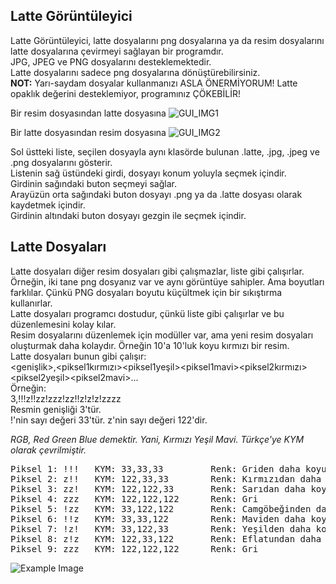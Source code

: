 ## Latte Görüntüleyici
Latte Görüntüleyici, latte dosyalarını png dosyalarına ya da resim dosyalarını latte dosyalarına çevirmeyi sağlayan bir programdır.  
JPG, JPEG ve PNG dosyalarını desteklemektedir.  
Latte dosyalarını sadece png dosyalarına dönüştürebilirsiniz.  
**NOT:** Yarı-saydam dosyalar kullanmanızı ASLA ÖNERMİYORUM! Latte opaklık değerini desteklemiyor, programınız ÇÖKEBİLİR!  

Bir resim dosyasından latte dosyasına
![GUI_IMG1](https://lh3.googleusercontent.com/PHXBvDtEQ3nZaxl6tJsvxcPKMIq5S5eUXl_cAT2gyYeuHjrWzxXgo0OW2WZ1kgy3dJO-vV7nn9YYOPAxj_GqWbzYbs3Tza-KHvaITczVHP0R8fGVAqfbPgTcSYsn6YWdyRFt9ROjY0ajMRsxxKqcBxtSCiR-bWk23njyHrPf3j3oNFxbWYodZwu0g-ZD62ykaR1gh9x4qNRmGc4WqK1Vo_tz3Wp521_7GrQl-q4PGM75ML9trUiMDavsioj8kVjJuhV_D-bZujCIBrHAtHbcHYH9MSEBDhypvxc48SwICrSulGqu2tNX-UmV0-u15c1FV8wjB2QGovyib_M_RZam9lo0nKEpWB3KNMzRhq0IyIYAk-2nGgb0HDZyjakuGWgNRsl0SuXOeEP4rmAoP00EdugeRfFPthKxJkET0FmnLt0iSSi8eIFHaogNpmzLkNoSQ3vdSqn2Xz-w137MUpBH8lVhxGaXyM9-tAuiT0MviHZNZy3R0CszrQsJe92l-bO7WGdhdxgf3VBZqCEOQZblifuLKyyi659_kgGweQhzIO4U-bUox_6XBYiSRewFh-fZ13nwana3pGbBc0ebk6QV4wBHJ921PhTDfdYTXVP4a9jn_tMx1U-_fDIEU29z8A7xLz2LrfCYVQsXrKhhBxgxNpTu4-G4TpBd4dtIFUQ-BD-Pmugu4rkX6TwsuSSFp3eQKxILOLr-Atkx2dmXf-7dmv4OdLUzxXN2esm6ewwVFGOC0Q88MTnB9AU=w800-h524-no?authuser=0)  
  
Bir latte dosyasından resim dosyasına
![GUI_IMG2](https://lh3.googleusercontent.com/zNRTL_He61DvxI_Nc9GyxirQTtSIBZiHUgrT5HLYTYINGPQ7o59D0KzdEpz6IbVfM5-hE8x7S6D-GwQ7gDCOgORSRkg1-DIQnPenw8-gDs4_ZDM9ZUjdMYuUDse2QBKg2q9sWSL0AmcL7PVCro9oClBOXbZGd0SviF_crppZJ8FFtZ_a9EKuQCC6yrqw6zmnbNxxE_xVmTuJWJgsOMw0gADOQKxFhVJAe_gnJhnszhN34Vt0n-bxrwJRP2FprAFydliF4cn7gMbt4TR5AMG6Tabl8Hy_RDx6msDEoCEHNzyMOkxOj0Yq6_tTLkW8qFX1hNhoD4TcpmjWeGgXsze3xQML9FEYTRAJqmDJb7yvxlgWiurrSCCfP6f19Ird1FCNPf75-uUgUgXgXSdlVKBEDNZMWJqkxOBdM5LKCk9XC_Ws09SsYmiVIec9by0rxQUtVkVjbYsBEZvQIaZNQEsxacpAFvPSwPl4VGKhpTFNISamLg4t4oE02oKGu8s9GxoUkX1ZRpsIxlXb20yIHuQRE2MqFXlnPPMl5ZL4Zv52HODVaDBlStZ-6-cN92Qv3SYYk1xmYb8f2GgCCZ9x9L5bRVxQZWO7G2GhPhozy2m49gmmhzvNS0GBcaahUCW-8w7nEAl4X0_VhWNxZyaRMP_T7JM9wSzoEpFContZZdhpMTge2okU09Gbn7c3GtxMgATJHEXqji_AfJQq63aC9jmXNF30QaxT5uuLxV--RgTNtifmrCPRd97dtQA=w800-h524-no?authuser=0)  
  
Sol üstteki liste, seçilen dosyayla aynı klasörde bulunan .latte, .jpg, .jpeg ve .png dosyalarını gösterir.  
Listenin sağ üstündeki girdi, dosyayı konum yoluyla seçmek içindir.  
Girdinin sağındaki buton seçmeyi sağlar.  
Arayüzün orta sağındaki buton dosyayı .png ya da .latte dosyası olarak kaydetmek içindir.  
Girdinin altındaki buton dosyayı gezgin ile seçmek içindir.  

## Latte Dosyaları
Latte dosyaları diğer resim dosyaları gibi çalışmazlar, liste gibi çalışırlar.  
Örneğin, iki tane png dosyanız var ve aynı görüntüye sahipler. Ama boyutları farklılar. Çünkü PNG dosyaları boyutu küçültmek için bir sıkıştırma kullanırlar.  
Latte dosyaları programcı dostudur, çünkü liste gibi çalışırlar ve bu düzenlemesini kolay kılar.  
Resim dosyalarını düzenlemek için modüller var, ama yeni resim dosyaları oluşturmak daha kolaydır. Örneğin 10'a 10'luk koyu kırmızı bir resim.  
Latte dosyaları bunun gibi çalışır:  
\<genişlik\>,\<piksel1kırmızı\>\<piksel1yeşil\>\<piksel1mavi\>\<piksel2kırmızı\>\<piksel2yeşil\>\<piksel2mavi\>...  
Örneğin:  
3,!!!z!!zz!zzz!zz!!z!z!z!zzzz  
Resmin genişliği 3'tür.  
!'nin sayı değeri 33'tür.
z'nin sayı değeri 122'dir.  
  
*RGB, Red Green Blue demektir. Yani, Kırmızı Yeşil Mavi. Türkçe'ye KYM olarak çevrilmiştir.*  
<pre>
Piksel 1: !!!   KYM: 33,33,33         Renk: Griden daha koyu  
Piksel 2: z!!   KYM: 122,33,33        Renk: Kırmızıdan daha koyu ve soluk  
Piksel 3: zz!   KYM: 122,122,33       Renk: Sarıdan daha koyu ve soluk  
Piksel 4: zzz   KYM: 122,122,122      Renk: Gri  
Piksel 5: !zz   KYM: 33,122,122       Renk: Camgöbeğinden daha koyu ve soluk  
Piksel 6: !!z   KYM: 33,33,122        Renk: Maviden daha koyu ve soluk  
Piksel 7: !z!   KYM: 33,122,33        Renk: Yeşilden daha koyu ve soluk  
Piksel 8: z!z   KYM: 122,33,122       Renk: Eflatundan daha koyu ve soluk  
Piksel 9: zzz   KYM: 122,122,122      Renk: Gri 
</pre>

![Example Image](https://lh3.googleusercontent.com/NGkjNiwy70aEq_PMHj_rGsI7U6ogWzW9GQnEbwh9smmVT-zs1lKpUACiBGJLC9DH-aGQMWNVV1up2SFmz81a2NAI8um-zz_QCgsq6sB6ClU3gjZLcSZaKDl_Uy4FBsz7ji2vGkQDvGmey4jA0NKs0HSCjz1gl59g-0mqR2V6EOT_PoceWyDbAu-UKoed1pMz5dTFRdNcpZ1VA32LaHEdhIHbePdN165b7O8Q6n0xVRvBhqrwAYMM5GJlfQCLl73yrJtS_f7Kq1LxzcOShp2zZU63U3zr09oYHhaciC7sjapDS6w6cha9cYmLNcxv-L-X0MEWB2gpr8pgcHPcHePglbK9DAm0Ec6crfl1RwcJBeqidkCq0cFWF-3CNT0OHHDWk5AMMdK541Rdm8hERLa0b6A83aE9bSqE1ewh2aaZGX0-I-jfVYRllZAkPbB04-ovHAw16brtGmyVtWNSvY75lSb_PQ6NkJdV9MdR0F10GtRAUCM_b5kiwWkMg2vdL9UbNvMMUJ3JU4ZzAi1bzp5VhZIGVE-k536ev3ssdGWfI80eTUhtiinqryXq07XKozJi5DA5cGh9_FU0XZVlMu-C6rvWm1BreV_KqWOfu9xXQxSeEOMpMMgUI5BQz8DqsBLz3NG10TeOlRJcYb-PDWiQgnJpR5HfTRYGcD9_phvOW3iRN9ZCXTwzKtht9Udp7sIno_gRX1TIRX5BA4qCYm5qM0UbHBaAiXZl1fNr8ge-LkkPS4n13NgQbBM=w500-h400-no?authuser=0)
